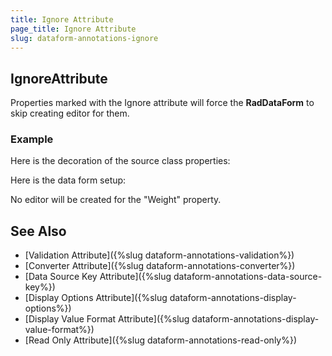 ```yaml
---
title: Ignore Attribute
page_title: Ignore Attribute
slug: dataform-annotations-ignore
---
```


## IgnoreAttribute

Properties marked with the Ignore attribute will force the **RadDataForm** to skip creating editor for them.

### Example

Here is the decoration of the source class properties:

<snippet id='dataform-dataannotations-ignore-source'/>

Here is the data form setup:

<snippet id='dataform-dataannotations-ignore-form'/>

No editor will be created for the "Weight" property.
	
## See Also
- [Validation Attribute]({%slug dataform-annotations-validation%})
- [Converter Attribute]({%slug dataform-annotations-converter%})
- [Data Source Key Attribute]({%slug dataform-annotations-data-source-key%})
- [Display Options Attribute]({%slug dataform-annotations-display-options%})
- [Display Value Format Attribute]({%slug dataform-annotations-display-value-format%})
- [Read Only Attribute]({%slug dataform-annotations-read-only%})